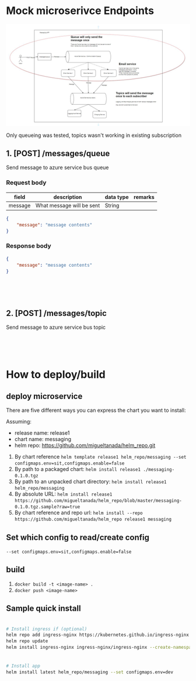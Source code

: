 # Mock microserivce Endpoints

![drawio_screenshot](ss/draw.JPG)

Only queueing was tested, topics wasn't working in existing subscription


## 1\. [POST] /messages/queue

Send message to azure service bus queue

### Request body
| field | description | data type | remarks |
|----------------|--------------------------------------------------------------------------------------------------------------------------|---------------------|---|
|message     | What message will be sent                                                        | String              |   | 


```json
{
    "message": "message contents"
}
```

### Response  body
```json
{
    "message": "message contents"
}
```
<br>
<br>
<br>

## 2\. [POST] /messages/topic

Send message to azure service bus topic

<br>
<br>
<br>

# How to deploy/build

## deploy microservice
There are five different ways you can express the chart you want to install:

Assuming:
- release name: release1
- chart name: messaging
- helm repo: https://github.com/migueltanada/helm_repo.git

1. By chart reference ``helm template release1 helm_repo/messaging --set configmaps.env=sit,configmaps.enable=false``
1. By path to a packaged chart: ``helm install release1 ./messaging-0.1.0.tgz``
1. By path to an unpacked chart directory: ``helm install release1 helm_repo/messaging``
1. By absolute URL: ``helm install release1 https://github.com/migueltanada/helm_repo/blob/master/messaging-0.1.0.tgz.sample?raw=true``
1. By chart reference and repo url: ``helm install --repo https://github.com/migueltanada/helm_repo release1 messaging``

## Set which config to read/create config
``--set configmaps.env=sit,configmaps.enable=false``

## build
1. ``docker build -t <image-name> .``
2. ``docker push <image-name>``

## Sample quick install
```bash

# Install ingress if (optional)
helm repo add ingress-nginx https://kubernetes.github.io/ingress-nginx
helm repo update
helm install ingress-nginx ingress-nginx/ingress-nginx --create-namespace --namespace dev


# Install app
helm install latest helm_repo/messaging --set configmaps.env=dev
```
